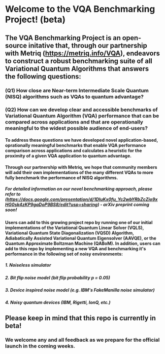 # Welcome to the VQA Benchmarking Project! (beta)

## The VQA Benchmarking Project is an open-source initative that, through our partnership with Metriq (https://metriq.info/VQA), endeavors to construct a robust benchmarking suite of all Variational Quantum Algorithms that answers the following questions:

### (Q1) How close are Near-term Intermediate Scale Quantum (NISQ) algorithms such as VQAs to quantum advantage? 
### (Q2) How can we develop clear and accessible benchmarks of Variational Quantum Algorithm (VQA) performance that can be compared across applications and that are operationally meaningful to the widest possible audience of end-users?

#### To address these questions we have developed novel application-based, oprationally meaningful benchmarks that enable VQA performance comparison across applications and calculates a heuristic for the proximity of a given VQA application to quantum advantage.
#### Through our partnership with Metriq, we hope that community members will add their own implementations of the many different VQAs to more fully benchmark the performance of NISQ algorithms.

##### For detailed information on our novel benchmarking approach, please refer to (https://docs.google.com/presentation/d/1DIuKx0fu_Yc2wbYRbZcZio9xHG0sk4zKP9gaDoP9BS8/edit?usp=sharing) - arXiv preprint coming soon!

#### Users can add to this growing project repo by running one of our initial implementations of the Variational Quantum Linear Solver (VQLS), Variational Quantum State Diagonalization (VQSD) Algorithm, Adiabatically Assisted Variational Quantum Eigensolver (AAVQE), or the Quantum Approximate Boltzman Machine (QABoM). In addition, users can add to this repo by implementing a new VQA and benchmarking it's performance in the following set of noisy environments:
##### 1. Noiseless simulator
##### 2. Bit flip noise model (bit flip probability p = 0.05)
##### 3. Device inspired noise model (e.g. IBM's FakeManilla noise simulator)
##### 4. Noisy quantum devices (IBM, Rigetti, IonQ, etc.)
    
## Please keep in mind that this repo is currently in beta! 
### We welcome any and all feedback as we prepare for the official launch in the coming weeks.